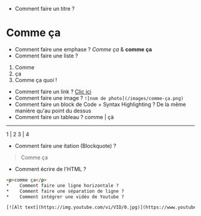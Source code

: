 
*    Comment faire un titre ?
# Comme ça
*    Comment faire une emphase ?
*Comme* _ça_ & **comme** __ça__
*    Comment faire une liste ?
1. Comme
2. ça
3. Comme ça quoi !
*    Comment faire un link ?
[Clic ici](http://www.comme-ça.be)
*    Comment faire une image ?
```![nom de photo](/images/comme-ça.png)```
*    Comment faire un block de Code + Syntax Highlighting ?
De la même manière qu'au point du dessus
*    Comment faire un tableau ?
comme | çà
-----------
1     | 2
3     | 4
*    Comment faire une itation (Blockquote) ?
> Comme ça
*    Comment écrire de l'HTML ?
````html
<p>comme ça</p>
*    Comment faire une ligne horizontale ?
*    Comment faire une séparation de ligne ?
*    Comment intégrer une vidéo de Youtube ?

[![Alt text](https://img.youtube.com/vi/VID/0.jpg)](https://www.youtube.com/watch?v=VID)
